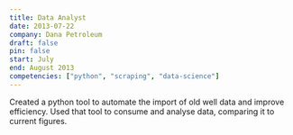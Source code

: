 ```yaml
---
title: Data Analyst
date: 2013-07-22
company: Dana Petroleum
draft: false
pin: false
start: July
end: August 2013
competencies: ["python", "scraping", "data-science"]
---
```


Created a python tool to automate the import of old well data and
improve efficiency. Used that tool to consume and analyse data,
comparing it to current figures.
